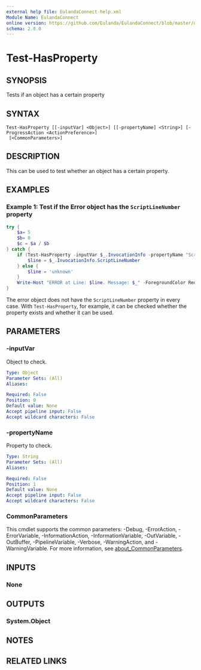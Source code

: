 ```yaml
---
external help file: EulandaConnect-help.xml
Module Name: EulandaConnect
online version: https://github.com/Eulanda/EulandaConnect/blob/master/docs/Test-HasProperty.md
schema: 2.0.0
---
```


# Test-HasProperty

## SYNOPSIS
Tests if an object has a certain property

## SYNTAX

```
Test-HasProperty [[-inputVar] <Object>] [[-propertyName] <String>] [-ProgressAction <ActionPreference>]
 [<CommonParameters>]
```

## DESCRIPTION
This can be used to test whether an object has a certain property.

## EXAMPLES

### Example 1: Test if the Error object has the `ScriptLineNumber` property
```powershell
try {
	$a= 5
	$b= 0
	$c = $a / $b
} catch {
	if (Test-HasProperty -inputVar $_.InvocationInfo -propertyName "ScriptLineNumber") {
		$line = $_.InvocationInfo.ScriptLineNumber
	} else {
		$line = 'unknown'
	}
	Write-Host "ERROR at Line: $line. Message: $_" -ForegroundColor Red
}
```

The error object does not have the `ScriptLineNumber` property in every case. With `Test-HasProperty`, for example, it can be checked whether the property exists and whether it can be used.

## PARAMETERS

### -inputVar
Object to check.

```yaml
Type: Object
Parameter Sets: (All)
Aliases:

Required: False
Position: 0
Default value: None
Accept pipeline input: False
Accept wildcard characters: False
```

### -propertyName
Property to check.

```yaml
Type: String
Parameter Sets: (All)
Aliases:

Required: False
Position: 1
Default value: None
Accept pipeline input: False
Accept wildcard characters: False
```


### CommonParameters
This cmdlet supports the common parameters: -Debug, -ErrorAction, -ErrorVariable, -InformationAction, -InformationVariable, -OutVariable, -OutBuffer, -PipelineVariable, -Verbose, -WarningAction, and -WarningVariable. For more information, see [about_CommonParameters](http://go.microsoft.com/fwlink/?LinkID=113216).

## INPUTS

### None

## OUTPUTS

### System.Object
## NOTES

## RELATED LINKS

